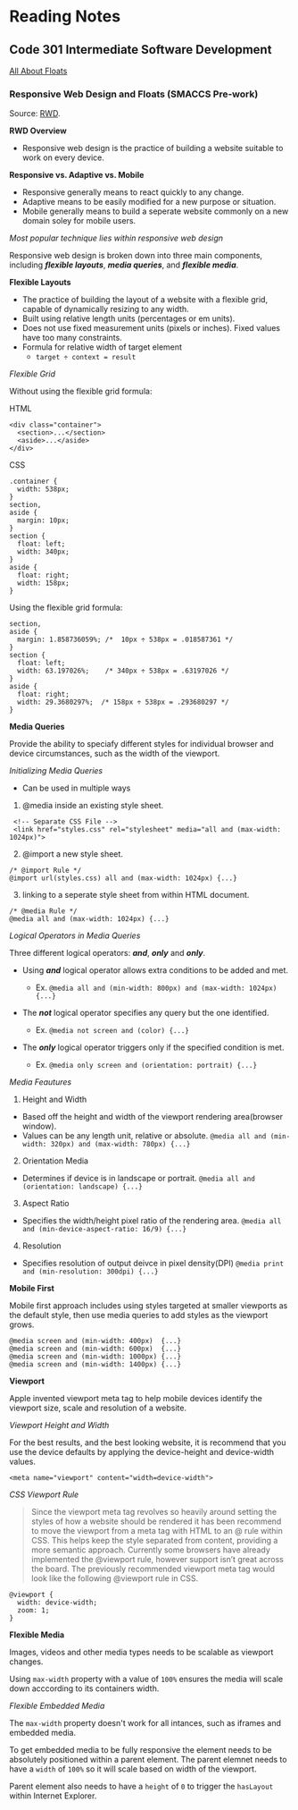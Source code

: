 # Reading Notes


## Code 301 Intermediate Software Development
[All About Floats](./floats.md)

### Responsive Web Design and Floats (SMACCS Pre-work)
Source: [RWD](https://learn.shayhowe.com/advanced-html-css/responsive-web-design/).

**RWD Overview**

- Responsive web design is the practice of building a website suitable to work on every device.

**Responsive vs. Adaptive vs. Mobile**

- Responsive generally means to react quickly to any change.
- Adaptive means to be easily modified for a new purpose or situation.
- Mobile generally means to build a seperate website commonly on a new domain soley for mobile users.

*Most popular technique lies within responsive web design*

Responsive web design is broken down into three main components, including ***flexible layouts***, ***media queries***, and ***flexible media***.

**Flexible Layouts**

- The practice of building the layout of a website with a flexible grid, capable of dynamically resizing to any width.
- Built using relative length units (percentages or em units).
- Does not use fixed measurement units (pixels or inches). Fixed values have too many constraints.
- Formula for relative width of target element 
  - `target ÷ context = result`

*Flexible Grid*

Without using the flexible grid formula:

HTML
```
<div class="container">
  <section>...</section>
  <aside>...</aside>
</div>
```
CSS
```
.container {
  width: 538px;
}
section,
aside {
  margin: 10px;
}
section {
  float: left;
  width: 340px;
}
aside {
  float: right;
  width: 158px;
}

```

Using the flexible grid formula:

```
section,
aside {
  margin: 1.858736059%; /*  10px ÷ 538px = .018587361 */
}
section {
  float: left;
  width: 63.197026%;    /* 340px ÷ 538px = .63197026 */   
}
aside {
  float: right;
  width: 29.3680297%;  /* 158px ÷ 538px = .293680297 */
}
```
**Media Queries**

Provide the ability to speciafy different styles for individual browser and device circumstances, such as the width of the viewport.

*Initializing Media Queries*

- Can be used in multiple ways 
 1. @media inside an existing style sheet.
  
```
 <!-- Separate CSS File -->
 <link href="styles.css" rel="stylesheet" media="all and (max-width: 1024px)">
```

  2. @import a new style sheet.

```
/* @import Rule */
@import url(styles.css) all and (max-width: 1024px) {...}
```

  3. linking to a seperate style sheet from within HTML document.
  
```
/* @media Rule */
@media all and (max-width: 1024px) {...}
```

*Logical Operators in Media Queries*

Three different logical operators: ***and***, ***only*** and ***only***.

- Using ***and*** logical operator allows extra conditions to be added and met.
  - Ex. `@media all and (min-width: 800px) and (max-width: 1024px) {...}`

- The ***not*** logical operator specifies any query but the one identified.
  - Ex. `@media not screen and (color) {...}`
  
- The ***only*** logical operator triggers only if the specified condition is met.
  - Ex. `@media only screen and (orientation: portrait) {...}`
  
*Media Feautures*

1. Height and Width
  - Based off the height and width of the viewport rendering area(browser window).
  - Values can be any length unit, relative or absolute.
  `@media all and (min-width: 320px) and (max-width: 780px) {...}`
2. Orientation Media
  - Determines if device is in landscape or portrait.
  `@media all and (orientation: landscape) {...}`
3. Aspect Ratio
  - Specifies the width/height pixel ratio of the rendering area.
  `@media all and (min-device-aspect-ratio: 16/9) {...}`
4. Resolution
  - Specifies resolution of output deivce in pixel density(DPI)
  `@media print and (min-resolution: 300dpi) {...}`

**Mobile First**

Mobile first approach includes using styles targeted at smaller viewports as the default style, then use
media queries to add styles as the viewport grows.

```
@media screen and (min-width: 400px)  {...}
@media screen and (min-width: 600px)  {...}
@media screen and (min-width: 1000px) {...}
@media screen and (min-width: 1400px) {...}
```

**Viewport**

Apple invented viewport meta tag to help mobile devices identify the viewport size, scale and resolution of a website.

*Viewport Height and Width*

For the best results, and the best looking website, it is recommend that you use the device defaults by applying the device-height and device-width values.

`<meta name="viewport" content="width=device-width">`

*CSS Viewport Rule*
> Since the viewport meta tag revolves so heavily around setting the styles of how a website should be rendered it has been recommend to move the viewport from a meta tag with HTML to an @ rule within CSS. This helps keep the style separated from content, providing a more semantic approach.
Currently some browsers have already implemented the @viewport rule, however support isn’t great across the board. The previously recommended viewport meta tag would look like the following @viewport rule in CSS.

```
@viewport {
  width: device-width;
  zoom: 1;
}

```

**Flexible Media**

Images, videos and other media types needs to be scalable as viewport changes.

Using `max-width` property with a value of `100%` ensures the media will scale down acccording to its containers width.

*Flexible Embedded Media*

The `max-width` property doesn't work for all intances, such as iframes and embedded media.

To get embedded media to be fully responsive the element needs to be absolutely positioned within a parent element.
The parent elemnet needs to have a `width` of `100%` so it will scale based on width of the viewport.

Parent element also needs to have a `height` of `0` to trigger the `hasLayout` within Internet Explorer.




  




